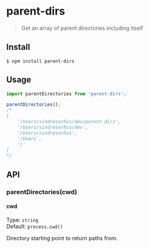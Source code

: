 # parent-dirs

> Get an array of parent directories including itself

## Install

```
$ npm install parent-dirs
```

## Usage

```js
import parentDirectories from 'parent-dirs';

parentDirectories();
/*
[
	'/Users/sindresorhus/dev/parent-dirs',
	'/Users/sindresorhus/dev',
	'/Users/sindresorhus',
	'/Users',
	'/'
]
*/
```

## API

### parentDirectories(cwd)

#### cwd

Type: `string`\
Default: `process.cwd()`

Directory starting point to return paths from.
